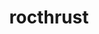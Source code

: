 ---
title: "rocthrust"
layout: cache
categories: [package, develop-2025-04-06]
meta: {"compilers": ["gcc@11.4.0"], "num_specs": 3, "num_specs_by_stack": {"e4s": 2, "hep": 1, "root": 3}, "oss": ["ubuntu22.04"], "platforms": ["linux"], "stacks": ["e4s", "hep", "root"], "targets": ["x86_64_v3"], "versions": ["5.7.1", "6.3.3"]}
spec_details: [{"compiler": "gcc@11.4.0", "hash": "2uv7huokp7e4ujj7oopo2yffqyfn4kx3", "os": "ubuntu22.04", "platform": "linux", "size": "-", "stacks": ["e4s", "root"], "target": "x86_64_v3", "variants": ["amdgpu_target:=auto", "build_system=cmake", "build_type=Release", "generator=make", "~ipo"], "versions": ["6.3.3"]}, {"compiler": "gcc@11.4.0", "hash": "4sjdtpldkxdiwzybwatbf3bjc2rbf7yq", "os": "ubuntu22.04", "platform": "linux", "size": "-", "stacks": ["hep", "root"], "target": "x86_64_v3", "variants": ["amdgpu_target:=auto", "build_system=cmake", "build_type=Release", "generator=make", "~ipo"], "versions": ["5.7.1"]}, {"compiler": "gcc@11.4.0", "hash": "up777pavgkhodg7gntbnyprzhiq6u7o3", "os": "ubuntu22.04", "platform": "linux", "size": "-", "stacks": ["e4s", "root"], "target": "x86_64_v3", "variants": ["amdgpu_target:=auto", "build_system=cmake", "build_type=Release", "generator=make", "~ipo"], "versions": ["6.3.3"]}]
---